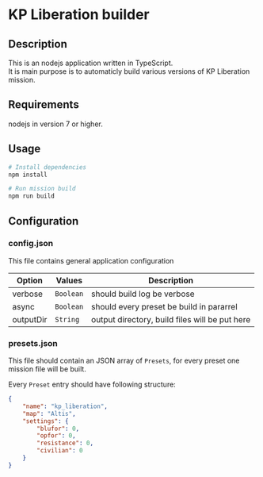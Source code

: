 # KP Liberation builder

## Description

This is an nodejs application written in TypeScript.   
It is main purpose is to automaticly build various versions of KP Liberation mission.

## Requirements

nodejs in version 7 or higher.

## Usage

```bash
# Install dependencies
npm install

# Run mission build
npm run build
```

## Configuration

### config.json

This file contains general application configuration

| Option    | Values    | Description  |
| --------- | --------- | ------------ |
| verbose   | `Boolean` | should build log be verbose |
| async     | `Boolean` | should every preset be build in pararrel |
| outputDir | `String`  | output directory, build files will be put here |

### presets.json

This file should contain an JSON array of `Presets`, for every preset one mission file will be built.

Every `Preset` entry should have following structure:
```json
{
    "name": "kp_liberation",
    "map": "Altis",
    "settings": {
        "blufor": 0,
        "opfor": 0,
        "resistance": 0,
        "civilian": 0
    }
}
```